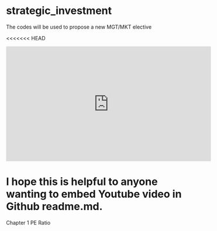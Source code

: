 # strategic_investment
The codes will be used to propose a new MGT/MKT elective

<<<<<<< HEAD
<p align="center">
<iframe width="560" height="315" src="https://www.youtube.com/embed/4KkTGx2bK_4" title="YouTube video player" frameborder="0" allow="accelerometer; autoplay; clipboard-write; encrypted-media; gyroscope; picture-in-picture" allowfullscreen></iframe>
</p>

I hope this is helpful to anyone wanting to embed Youtube video in Github readme.md. 
=======
Chapter 1 PE Ratio

